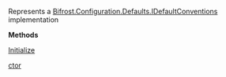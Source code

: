 Represents a [Bifrost.Configuration.Defaults.IDefaultConventions](Bifrost.Configuration.Defaults.IDefaultConventions) implementation

**Methods**

[Initialize](Bifrost.Configuration.Defaults.IDefaultConventions.Initialize)


[ctor](Bifrost.Configuration.Defaults.DefaultConventions.ctor)
